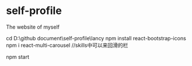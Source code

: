 # self-profile
The website of myself

cd D:\github document\self-profile\lancy
npm install react-bootstrap-icons
npm i react-multi-carousel 
//skills中可以来回滑的栏

npm start